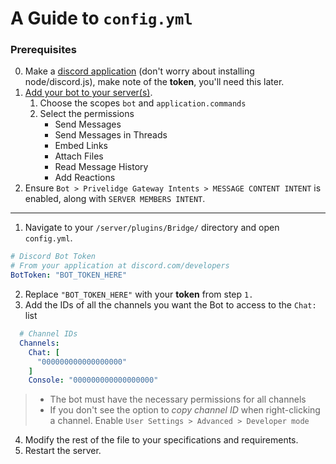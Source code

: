# A Guide to `config.yml`
### Prerequisites

0. Make a [discord application](https://discordjs.guide/preparations/setting-up-a-bot-application.html#creating-your-bot) (don't worry about installing node/discord.js), make note of the **token**, you'll need this later.
1. [Add your bot to your server(s)](https://discordjs.guide/preparations/adding-your-bot-to-servers.html).
   1. Choose the scopes `bot` and `application.commands`
   2. Select the permissions
       - Send Messages
       - Send Messages in Threads
       - Embed Links
       - Attach Files
       - Read Message History
       - Add Reactions
2. Ensure `Bot > Privelidge Gateway Intents > MESSAGE CONTENT INTENT` is enabled, along with `SERVER MEMBERS INTENT`.

---

1. Navigate to your `/server/plugins/Bridge/` directory and open `config.yml`.

```yml
# Discord Bot Token
# From your application at discord.com/developers
BotToken: "BOT_TOKEN_HERE"
```

2. Replace `"BOT_TOKEN_HERE"` with your **token** from step `1.`
3. Add the IDs of all the channels you want the Bot to access to the `Chat:` list

```yml
  # Channel IDs
  Channels:
    Chat: [
      "000000000000000000"
    ]
    Console: "000000000000000000"
```

> - The bot must have the necessary permissions for all channels
> - If you don't see the option to *copy channel ID* when right-clicking a channel. Enable `User Settings > Advanced > Developer mode`

4. Modify the rest of the file to your specifications and requirements.
5. Restart the server.
